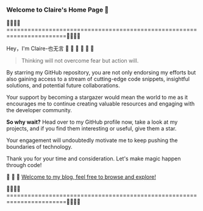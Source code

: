 ### Welcome to Claire's Home Page 👋

🌱🌱🌱🌱=======================================================================🌱🌱🌱🌱

Hey，I'm Claire-也无言 👯 👯 👯 👯 👯 👯

> Thinking will not overcome fear but action will.

By starring my GitHub repository, you are not only endorsing my efforts but also gaining access to a stream of cutting-edge code snippets, insightful solutions, and potential future collaborations. 

Your support by becoming a stargazer would mean the world to me as it encourages me to continue creating valuable resources and engaging with the developer community.

**So why wait?** Head over to my GitHub profile now, take a look at my projects, and if you find them interesting or useful, give them a star. 

Your engagement will undoubtedly motivate me to keep pushing the boundaries of technology.

Thank you for your time and consideration. Let's make magic happen through code!

🤔 🤔 🤔 [Welcome to my blog, feel free to browse and explore!](https://zy5999.cn/)

<!-- ![也无言-公众号](https://github.com/CzyerChen/recording/blob/master/img/qrcode_for_gh_5a83f29f7eb0_344.jpg)-->

🌱🌱🌱🌱=======================================================================🌱🌱🌱🌱



